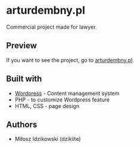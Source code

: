 # arturdembny.pl

Commercial project made for lawyer. 

## Preview 

If you want to see the project, go to [arturdembny.pl](http://arturdembny.pl "arturdembny.pl - Kancelaria adwokacka").

## Built with 

* [Wordpress](https://wordpress.com "Wordpress") - Content management system
* PHP - to customize Wordpress feature
* HTML, CSS - page design

## Authors 

* Miłosz Idzikowski (dzikiite)


